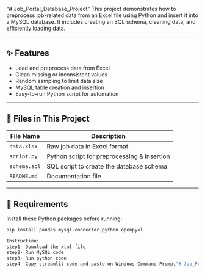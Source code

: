 "# Job_Portal_Database_Project" 
This project demonstrates how to preprocess job-related data from an Excel file using Python and insert it into a MySQL database. It includes creating an SQL schema, cleaning data, and efficiently loading data.

---

## ✨ Features

- Load and preprocess data from Excel
- Clean missing or inconsistent values
- Random sampling to limit data size
- MySQL table creation and insertion
- Easy-to-run Python script for automation

---

## 📂 Files in This Project

| File Name       | Description                                 |
|---------------- |-------------------------------------------- |
| `data.xlsx`     | Raw job data in Excel format                |
| `script.py`     | Python script for preprocessing & insertion |
| `schema.sql`    | SQL script to create the database schema    |
| `README.md`     | Documentation file                          |

---

## 🔧 Requirements

Install these Python packages before running:

```bash
pip install pandas mysql-connector-python openpyxl

Instruction:
step1- Download the xtml file 
step2- Run MySQL code
step3- Run python code
step4- Copy streamlit code and paste on Windows Command Prompt"# Job_Portal_Database_Project" 
